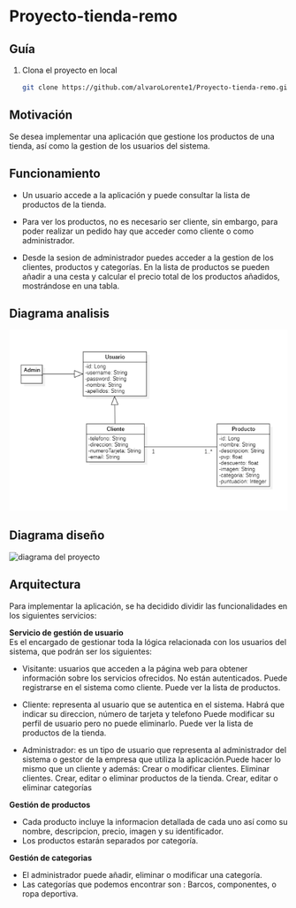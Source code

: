 # Proyecto-tienda-remo

## Guía

1. Clona el proyecto en local
    ```bash
    git clone https://github.com/alvaroLorente1/Proyecto-tienda-remo.git
    ```

## Motivación
Se desea implementar una aplicación que gestione los productos de una tienda, así como la gestion de los usuarios del sistema.

## Funcionamiento
- Un usuario accede a la aplicación y puede consultar la lista de productos de la tienda.

- Para ver los productos, no es necesario ser cliente, sin embargo, para poder realizar un pedido hay que acceder como cliente o como administrador.

- Desde la sesion de administrador puedes acceder a la gestion de los clientes, productos y categorías.
En la lista de productos se pueden añadir a una cesta y calcular el precio total de los productos añadidos, mostrándose en una tabla.



## Diagrama analisis
![diagrama del proyecto](diagrama/diagramaAnalisis.png)

## Diagrama diseño
![diagrama del proyecto](diagrama/diagramaDiseño.png)


## Arquitectura
Para implementar la aplicación, se ha decidido dividir las funcionalidades en los siguientes servicios:

 **Servicio de gestión de usuario**  
Es el encargado de gestionar toda la lógica relacionada con los usuarios del sistema, que podrán ser los siguientes:

- Visitante: usuarios que acceden a la página web para obtener información sobre los servicios ofrecidos. No están autenticados.
Puede registrarse en el sistema como cliente.
Puede ver la lista de productos.
- Cliente: representa al usuario que se autentica en el sistema.
Habrá que indicar su direccion, número de tarjeta y telefono
Puede modificar su perfil de usuario pero no puede eliminarlo.
Puede ver la lista de productos de la tienda.

- Administrador: es un tipo de usuario que representa al administrador del sistema o gestor de la empresa que utiliza la aplicación.Puede hacer lo mismo que un cliente y además:
Crear o modificar clientes.
Eliminar clientes.
Crear, editar o eliminar productos de la tienda.
Crear, editar o eliminar categorías


 **Gestión de productos**  
- Cada producto incluye la informacion detallada de cada uno así como su nombre, descripcion, precio, imagen y su identificador.
- Los productos estarán separados por categoría.

**Gestión de categorias** 
- El administrador puede añadir, eliminar o modificar una categoría.
- Las categorías que podemos encontrar son : Barcos, componentes, o ropa deportiva.


